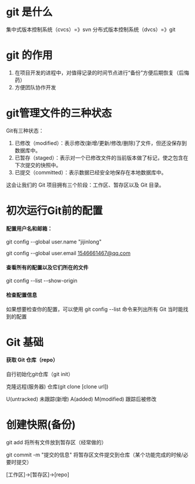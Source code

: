 # git 是什么

集中式版本控制系统（cvcs）=》svn
分布式版本控制系统（dvcs）=》git

# git 的作用

1. 在项目开发的进程中，对值得记录的时间节点进行“备份”方便后期恢复（后悔药）
2. 方便团队协作开发

# **git管理文件的三种状态**

Git有三种状态： 

1. 已修改（modified）：表示修改(新增/更新/修改/删除)了文件，但还没保存到数据库中。
2. 已暂存（staged）：表示对一个已修改文件的当前版本做了标记，使之包含在下次提交的快照中。
3. 已提交（committed）：表示数据已经安全地保存在本地数据库中。

这会让我们的 Git 项目拥有三个阶段：工作区、暂存区以及 Git 目录。



# 初次运行Git前的配置

#### 配置用户名和邮箱：

git config --global user.name "jijinlong"

git config --global user.email 1546661467@qq.com

#### 查看所有的配置以及它们所在的文件

git config --list --show-origin

#### **检查配置信息**

如果想要检查你的配置，可以使用 git config --list 命令来列出所有 Git 当时能找到的配置

# **Git** **基础**

#### **获取** **Git** **仓库**（repo）

自行初始化git仓库（git init）

克隆远程(服务器)  仓库(git clone [clone url])



U(untracked)  未跟踪(新增)
A(added)
M(modified)  跟踪后被修改



# 创建快照(备份)

git add		将所有文件放到暂存区（经常做的）

git commit -m "提交的信息"   将暂存区文件提交到仓库（某个功能完成的时候/必要时提交）



[工作区]→[暂存区]→[repo]